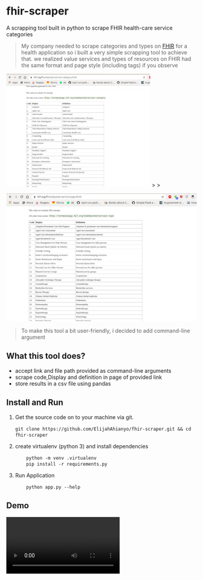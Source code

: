 # fhir-scraper
A scrapping tool built in python to scrape FHIR health-care service categories

> My company needed to scrape categories and types on [FHIR](https://www.hl7.org/fhir) for a health application
> so i built a very simple scrapping tool to achieve that.
> we realized value services and types of resources on FHIR had the same format and page style (including tags) if you observe

<!-- ![image](./.github/fhir_service_category.png =400x200) -->
<img src="./.github/fhir_service_category.png" alt="fhir health service category page" height="300" max-width="200"/>
>
>

![image](./.github/fhir_service_type.png)

> To make this tool a bit user-friendly, i decided to add command-line argument

## What this tool does?
* accept link and file path provided as command-line arguments
* scrape code,Display and definition in page of provided link 
* store results in a csv file using pandas


## Install and Run

1. Get the source code on to your machine via git.

    ```shell
    git clone https://github.com/ElijahAhianyo/fhir-scraper.git && cd fhir-scraper
    ```

2. create virtualenv (python 3) and install dependencies

    ```shell
        python -m venv .virtualenv
        pip install -r requirements.py
    ```

3. Run Application 

    ```shell
        python app.py --help
    ```


## Demo

![](./.github/demo.mp4)
<!-- <video width="320" height="240" controls>
  <source src="./.github/demo.mp4" type="video/mp4">
</video> -->




